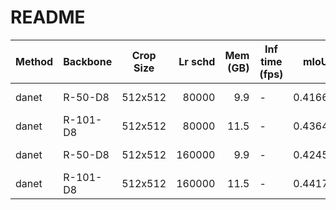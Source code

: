 # README
| Method | Backbone | Crop Size | Lr schd | Mem (GB) | Inf time (fps) |  mIoU  | mIoU(multi scale) |                                                                                                                                                                                      download                                                                                                                                                                                      |
|--------|----------|-----------|--------:|---------:|----------------|-------:|-------------------|------------------------------------------------------------------------------------------------------------------------------------------------------------------------------------------------------------------------------------------------------------------------------------------------------------------------------------------------------------------------------------|
| danet  | R-50-D8  | 512x512   |   80000 |      9.9 | -              | 0.4166 | -                 | [model](https://open-mmlab.s3.ap-northeast-2.amazonaws.com/mmsegmentation/models/danet/danet_r50-d8_512x512_80k_ade20k/danet_r50-d8_512x512_80k_ade20k_20200615_015125-edb18e08.pth) &#124; [log](https://open-mmlab.s3.ap-northeast-2.amazonaws.com/mmsegmentation/models/danet/danet_r50-d8_512x512_80k_ade20k/danet_r50-d8_512x512_80k_ade20k_20200615_015125.log.json)         |
| danet  | R-101-D8 | 512x512   |   80000 |     11.5 | -              | 0.4364 | -                 | [model](https://open-mmlab.s3.ap-northeast-2.amazonaws.com/mmsegmentation/models/danet/danet_r101-d8_512x512_80k_ade20k/danet_r101-d8_512x512_80k_ade20k_20200615_015126-d0357c73.pth) &#124; [log](https://open-mmlab.s3.ap-northeast-2.amazonaws.com/mmsegmentation/models/danet/danet_r101-d8_512x512_80k_ade20k/danet_r101-d8_512x512_80k_ade20k_20200615_015126.log.json)     |
| danet  | R-50-D8  | 512x512   |  160000 |      9.9 | -              | 0.4245 | -                 | [model](https://open-mmlab.s3.ap-northeast-2.amazonaws.com/mmsegmentation/models/danet/danet_r50-d8_512x512_160k_ade20k/danet_r50-d8_512x512_160k_ade20k_20200616_082340-9cb35dcd.pth) &#124; [log](https://open-mmlab.s3.ap-northeast-2.amazonaws.com/mmsegmentation/models/danet/danet_r50-d8_512x512_160k_ade20k/danet_r50-d8_512x512_160k_ade20k_20200616_082340.log.json)     |
| danet  | R-101-D8 | 512x512   |  160000 |     11.5 | -              | 0.4417 | -                 | [model](https://open-mmlab.s3.ap-northeast-2.amazonaws.com/mmsegmentation/models/danet/danet_r101-d8_512x512_160k_ade20k/danet_r101-d8_512x512_160k_ade20k_20200616_082348-23bf12f9.pth) &#124; [log](https://open-mmlab.s3.ap-northeast-2.amazonaws.com/mmsegmentation/models/danet/danet_r101-d8_512x512_160k_ade20k/danet_r101-d8_512x512_160k_ade20k_20200616_082348.log.json) |
